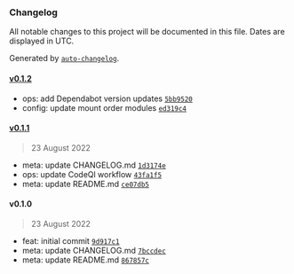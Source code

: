 ### Changelog

All notable changes to this project will be documented in this file. Dates are displayed in UTC.

Generated by [`auto-changelog`](https://github.com/CookPete/auto-changelog).

#### [v0.1.2](https://github.com/h-enk/hyas-seo/compare/v0.1.1...v0.1.2)

- ops: add Dependabot version updates [`5bb9520`](https://github.com/h-enk/hyas-seo/commit/5bb952037cf191bc76f7588e91a9a00ca7e23899)
- config: update mount order modules [`ed319c4`](https://github.com/h-enk/hyas-seo/commit/ed319c4c6954da8da9dbe8f2ec7b2f76d0cd4be7)

#### [v0.1.1](https://github.com/h-enk/hyas-seo/compare/v0.1.0...v0.1.1)

> 23 August 2022

- meta: update CHANGELOG.md [`1d3174e`](https://github.com/h-enk/hyas-seo/commit/1d3174ee1e432c32db9e0d0767c710d13e94786d)
- ops: update CodeQl workflow [`43fa1f5`](https://github.com/h-enk/hyas-seo/commit/43fa1f59f82394b7cf57e820ce11a1e5c96a22d4)
- meta: update README.md [`ce07db5`](https://github.com/h-enk/hyas-seo/commit/ce07db500aece722c3e42d0b571428682745cc19)

#### v0.1.0

> 23 August 2022

- feat: initial commit [`9d917c1`](https://github.com/h-enk/hyas-seo/commit/9d917c144ac0ef0ca56ddc2d2ba640b030b49bc4)
- meta: update CHANGELOG.md [`7bccdec`](https://github.com/h-enk/hyas-seo/commit/7bccdecf8c5e0a82bed3fe720f583cd173e503ca)
- meta: update README.md [`867857c`](https://github.com/h-enk/hyas-seo/commit/867857cf024ae827522ca710884eb62a5dd19097)
